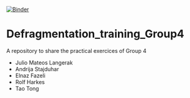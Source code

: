 [![Binder](https://mybinder.org/badge_logo.svg)](https://mybinder.org/v2/gh/juliomateoslangerak/Defragmentation_training_Group4.git/HEAD)

# Defragmentation_training_Group4
A repository to share the practical exercices of Group 4
- Julio Mateos Langerak
- Andrija Stajduhar
- Elnaz Fazeli
- Rolf Harkes
- Tao Tong

